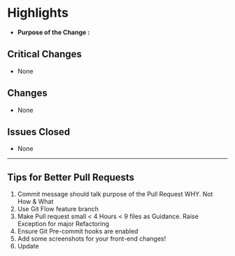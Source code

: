 # Highlights

-   **Purpose of the Change :**

## Critical Changes

-   None

## Changes

-   None

## Issues Closed

-   None

---

## Tips for Better Pull Requests

1. Commit message should talk purpose of the Pull Request WHY. Not How & What
1. Use Git Flow feature branch
1. Make Pull request small < 4 Hours < 9 files as Guidance. Raise Exception for major Refactoring
1. Ensure Git Pre-commit hooks are enabled
1. Add some screenshots for your front-end changes!
1. Update
